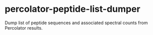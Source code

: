 # percolator-peptide-list-dumper
Dump list of peptide sequences and associated spectral counts from Percolator results.
